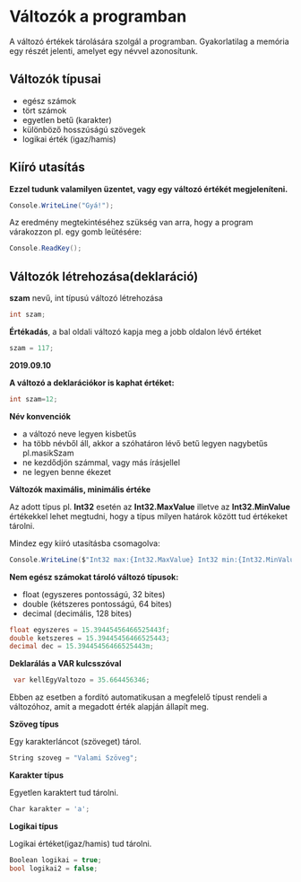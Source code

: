 ﻿# Változók a programban

A változó értékek tárolására szolgál a programban.
Gyakorlatilag a memória egy részét jelenti, amelyet
egy névvel azonosítunk.

## Változók típusai

- egész számok
- tört számok
- egyetlen betű (karakter)
- különböző hosszúságú szövegek
- logikai érték (igaz/hamis)

## Kiíró utasítás

**Ezzel tudunk valamilyen üzentet, vagy egy változó értékét megjeleníteni.**

```C#
Console.WriteLine("Gyá!");
```

Az eredmény megtekintéséhez szükség van arra, hogy a program várakozzon pl. egy gomb leütésére:
```c#
Console.ReadKey();
```
## Változók létrehozása(deklaráció)

**szam** nevű, int típusú változó létrehozása
```C#
int szam;
```

**Értékadás**, a bal oldali változó kapja meg a jobb
oldalon lévő értéket

```C#
szam = 117;
```
**2019.09.10**

**A változó a deklarációkor is kaphat értéket:**

```C#
int szam=12;
```

**Név konvenciók**

 - a változó neve legyen kisbetűs
 - ha több névből áll, akkor a szóhatáron lévő betű legyen nagybetűs pl.masikSzam
 - ne kezdődjön számmal, vagy más írásjellel
 - ne legyen benne ékezet

**Változók maximális, minimális értéke**

Az adott típus pl. **Int32** esetén az **Int32.MaxValue** illetve az **Int32.MinValue** értékekkel lehet megtudni, hogy a típus milyen határok között tud értékeket tárolni.

Mindez egy kiíró utasításba csomagolva:
```c#
Console.WriteLine($"Int32 max:{Int32.MaxValue} Int32 min:{Int32.MinValue}");
```
**Nem egész számokat tároló változó típusok:**

 - float (egyszeres pontosságú, 32 bites)
 - double (kétszeres pontosságú, 64 bites)
 - decimal (decimális, 128 bites)

```C#
float egyszeres = 15.39445456466525443f;
double ketszeres = 15.39445456466525443;
decimal dec = 15.39445456466525443m;
```

**Deklarálás a VAR kulcsszóval**

```C#
 var kellEgyValtozo = 35.664456346;
```
Ebben az esetben a fordító automatikusan a megfelelő típust rendeli a változóhoz, amit a megadott érték alapján állapít meg.

**Szöveg típus**

Egy karakterláncot (szöveget) tárol.

```C#
String szoveg = "Valami Szöveg";
```

**Karakter típus**

Egyetlen karaktert tud tárolni.
```C#
Char karakter = 'a';
```

**Logikai típus**

Logikai értéket(igaz/hamis) tud tárolni.

```C#
Boolean logikai = true;
bool logikai2 = false;
```

